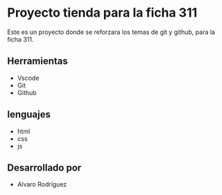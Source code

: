 # Proyecto tienda para la ficha 311
Este es un proyecto donde se reforzara los temas de git y github,
para la ficha 311.

## Herramientas
* Vscode
* Git
* Github

## lenguajes
* html
* css
* js

## Desarrollado por 
* Alvaro Rodríguez